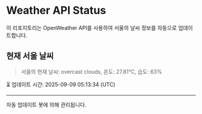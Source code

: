 
# Weather API Status

이 리포지토리는 OpenWeather API를 사용하여 서울의 날씨 정보를 자동으로 업데이트합니다.

## 현재 서울 날씨
> 서울의 현재 날씨: overcast clouds, 온도: 27.81°C, 습도: 63%

⏳ 업데이트 시간: 2025-09-09 05:13:34 (UTC)

---
자동 업데이트 봇에 의해 관리됩니다.

